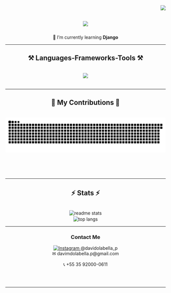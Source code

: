 <img align="right" src="https://visitor-badge.laobi.icu/badge?page_id=davimdolabella.davimdolabella" />

<h1 align="center">
    <img src="https://readme-typing-svg.herokuapp.com/?font=Righteous&size=35&color=0562A6FF&center=true&vCenter=true&width=500&height=70&duration=4000&lines=Hi+There!+👋;+I'm+Davi+Dolabella!;" />
</h1>
<div align="center">
 
 🌱 I’m currently learning **Django**

 </div>

 <hr/>
 
<h2 align="center">⚒️ Languages-Frameworks-Tools ⚒️</h2>
<br/>
<div align="center">
    <img src="https://skillicons.dev/icons?i=html,css,bootstrap,javascript,nodejs,react,python,django,git" />
</div>

<br/>
<hr/>

<div align="center">
  <h2>🐍 My Contributions 🐍</h2>
  <br>
  <img alt="snake eating my contributions" src="https://raw.githubusercontent.com/davimdolabella/davimdolabella/output/github-contribution-grid-snake.svg" />
  
  <br/><br/><br/>
</div>

<hr/>

<h2 align="center">⚡ Stats ⚡</h2>
<br>
<div align=center>
  <img width=390 src="https://github-readme-stats-salesp07.vercel.app/api?username=davimdolabella&count_private=true&show_icons=true&theme=react&rank_icon=github&border_radius=10" alt="readme stats" />
  <br/>
  <img width=325 align="center" src="https://github-readme-stats-salesp07.vercel.app/api/top-langs/?username=davimdolabella&hide=HTML&langs_count=8&layout=compact&theme=react&border_radius=10&size_weight=0.5&count_weight=0.5&exclude_repo=github-readme-stats" alt="top langs" />
    <br/>
    <hr/>
    <div align="center">
        <h3>Contact Me</h3>
        <a href="https://instagram.com/davidolabella_p">
            <img src="https://skillicons.dev/icons?i=instagram" width=20 alt="Instagram" />
        </a> @davidolabella_p
        <br/>
        <span>✉ davimdolabella.p@gmail.com</span>
        <br />
        <br/>
        <span>📞 +55 35 92000-0611</span>
    </div>
</div>

<br/><br/>

<hr/>

